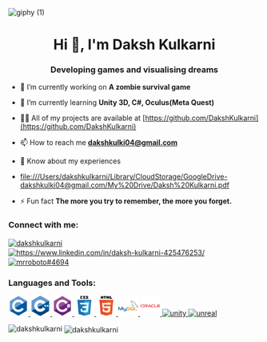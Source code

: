 ![giphy (1)](https://github.com/DakshKulkarni/DakshKulkarni/assets/115560064/d9d53293-6cae-4a72-90ad-9933c45688d6)

<h1 align="center">Hi 👋, I'm Daksh Kulkarni</h1>
<h3 align="center">Developing games and visualising dreams</h3>


- 🔭 I’m currently working on **A zombie survival game**

- 🌱 I’m currently learning **Unity 3D, C#, Oculus(Meta Quest)**

- 👨‍💻 All of my projects are available at [https://github.com/DakshKulkarni](https://github.com/DakshKulkarni)

- 📫 How to reach me **dakshkulki04@gmail.com**

- 📄 Know about my experiences
- [file:///Users/dakshkulkarni/Library/CloudStorage/GoogleDrive-dakshkulki04@gmail.com/My%20Drive/Daksh%20Kulkarni.pdf](file:///Users/dakshkulkarni/Library/CloudStorage/GoogleDrive-dakshkulki04@gmail.com/My%20Drive/Daksh%20Kulkarni.pdf)

- ⚡ Fun fact **The more you try to remember, the more you forget.**

<h3 align="left">Connect with me:</h3>
<p align="left">
<a href="https://twitter.com/dakshkulkarni" target="blank"><img align="center" src="https://raw.githubusercontent.com/rahuldkjain/github-profile-readme-generator/master/src/images/icons/Social/twitter.svg" alt="dakshkulkarni" height="30" width="40" /></a>
<a href="https://linkedin.com/in/https://www.linkedin.com/in/daksh-kulkarni-425476253/" target="blank"><img align="center" src="https://raw.githubusercontent.com/rahuldkjain/github-profile-readme-generator/master/src/images/icons/Social/linked-in-alt.svg" alt="https://www.linkedin.com/in/daksh-kulkarni-425476253/" height="30" width="40" /></a>
<a href="https://discord.gg/mrroboto#4694" target="blank"><img align="center" src="https://raw.githubusercontent.com/rahuldkjain/github-profile-readme-generator/master/src/images/icons/Social/discord.svg" alt="mrroboto#4694" height="30" width="40" /></a>
</p>

<h3 align="left">Languages and Tools:</h3>
<p align="left"> <a href="https://www.cprogramming.com/" target="_blank" rel="noreferrer"> <img src="https://raw.githubusercontent.com/devicons/devicon/master/icons/c/c-original.svg" alt="c" width="40" height="40"/> </a> <a href="https://www.w3schools.com/cpp/" target="_blank" rel="noreferrer"> <img src="https://raw.githubusercontent.com/devicons/devicon/master/icons/cplusplus/cplusplus-original.svg" alt="cplusplus" width="40" height="40"/> </a> <a href="https://www.w3schools.com/cs/" target="_blank" rel="noreferrer"> <img src="https://raw.githubusercontent.com/devicons/devicon/master/icons/csharp/csharp-original.svg" alt="csharp" width="40" height="40"/> </a> <a href="https://www.w3schools.com/css/" target="_blank" rel="noreferrer"> <img src="https://raw.githubusercontent.com/devicons/devicon/master/icons/css3/css3-original-wordmark.svg" alt="css3" width="40" height="40"/> </a> <a href="https://www.w3.org/html/" target="_blank" rel="noreferrer"> <img src="https://raw.githubusercontent.com/devicons/devicon/master/icons/html5/html5-original-wordmark.svg" alt="html5" width="40" height="40"/> </a> <a href="https://www.mysql.com/" target="_blank" rel="noreferrer"> <img src="https://raw.githubusercontent.com/devicons/devicon/master/icons/mysql/mysql-original-wordmark.svg" alt="mysql" width="40" height="40"/> </a> <a href="https://www.oracle.com/" target="_blank" rel="noreferrer"> <img src="https://raw.githubusercontent.com/devicons/devicon/master/icons/oracle/oracle-original.svg" alt="oracle" width="40" height="40"/> </a> <a href="https://unity.com/" target="_blank" rel="noreferrer"> <img src="https://www.vectorlogo.zone/logos/unity3d/unity3d-icon.svg" alt="unity" width="40" height="40"/> </a> <a href="https://unrealengine.com/" target="_blank" rel="noreferrer"> <img src="https://raw.githubusercontent.com/kenangundogan/fontisto/036b7eca71aab1bef8e6a0518f7329f13ed62f6b/icons/svg/brand/unreal-engine.svg" alt="unreal" width="40" height="40"/> </a> </p>

<p><img align="left" src="https://github-readme-stats.vercel.app/api/top-langs?username=dakshkulkarni&show_icons=true&locale=en&layout=compact" alt="dakshkulkarni" /></p>

<p>&nbsp;<img align="center" src="https://github-readme-stats.vercel.app/api?username=dakshkulkarni&show_icons=true&locale=en" alt="dakshkulkarni" /></p>


